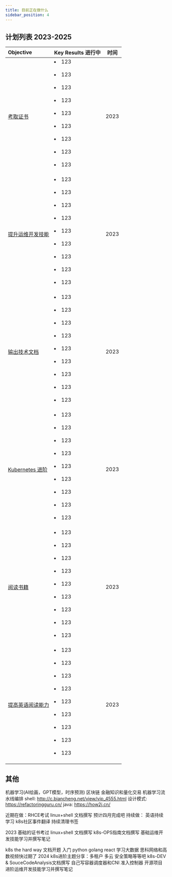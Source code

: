 ```yaml
---
title: 目前正在做什么
sidebar_position: 4
---
```


## 计划列表 2023-2025
| Objective                          | Key Results 进行中 | 时间 |
| :--------------------------------- | :---- | :---: |
| [考取证书](./证书规划.md)              | <li> 123 </li> <br/><li> 123 </li> <br/><li> 123 </li> <br/><li> 123 </li> <br/><li> 123 </li> <br/><li> 123 </li> <br/><li> 123 </li> <br/><li> 123 </li> <br/><li> 123 </li> <br/> | 2023 |
| [提升运维开发技能](./运维开发技能.md)  | <li> 123 </li> <br/><li> 123 </li> <br/><li> 123 </li> <br/><li> 123 </li> <br/><li> 123 </li> <br/><li> 123 </li> <br/><li> 123 </li> <br/><li> 123 </li> <br/><li> 123 </li> <br/> | 2023 |
| [输出技术文档](./文档写作.md)      | <li> 123 </li> <br/><li> 123 </li> <br/><li> 123 </li> <br/><li> 123 </li> <br/><li> 123 </li> <br/><li> 123 </li> <br/><li> 123 </li> <br/><li> 123 </li> <br/><li> 123 </li> <br/> | 2023 |
| [Kubernetes 进阶](./kubernetes进阶.md) | <li> 123 </li> <br/><li> 123 </li> <br/><li> 123 </li> <br/><li> 123 </li> <br/><li> 123 </li> <br/><li> 123 </li> <br/><li> 123 </li> <br/><li> 123 </li> <br/><li> 123 </li> <br/> | 2023 |
| [阅读书籍](./书籍清单.md)              | <li> 123 </li> <br/><li> 123 </li> <br/><li> 123 </li> <br/><li> 123 </li> <br/><li> 123 </li> <br/><li> 123 </li> <br/><li> 123 </li> <br/><li> 123 </li> <br/><li> 123 </li> <br/> | 2023 |
| [提高英语阅读能力](./英语.md)          | <li> 123 </li> <br/><li> 123 </li> <br/><li> 123 </li> <br/><li> 123 </li> <br/><li> 123 </li> <br/><li> 123 </li> <br/><li> 123 </li> <br/><li> 123 </li> <br/><li> 123 </li> <br/> | 2023 |


## 其他

机器学习(AI绘画，GPT模型，时序预测)  区块链 金融知识和量化交易 机器学习流水线编排
shell: http://c.biancheng.net/view/vip_4555.html
设计模式: https://refactoringguru.cn/
java: https://how2j.cn/

近期在做：RHCE考试 linux+shell 文档撰写  预计四月完成吧
持续做：
  英语持续学习
  k8s社区事件翻译
  持续清理书签

2023
  基础的证书考过
  linux+shell 文档撰写
  k8s-OPS指南文档撰写
  基础运维开发技能学习并撰写笔记

  k8s the hard way 文档开题
  入门 python golang react
  学习大数据  思科网络和高数视频快过期了
2024
  k8s进阶主题分享：多租户 多云 安全策略等等吧
  k8s-DEV & SouceCodeAnalysis文档撰写 
  自己写容器调度器和CNI 准入控制器
  开源项目
  进阶运维开发技能学习并撰写笔记


